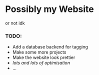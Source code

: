 # Possibly my Website

or not idk

### TODO:

- Add a database backend for tagging
- Make some more projects
- Make the website look prettier
- *lots and lots of optimisation*
- ...